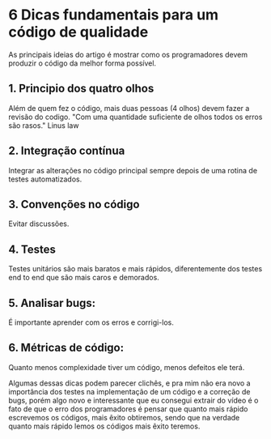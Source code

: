 # 6 Dicas fundamentais para um código de qualidade

As principais ideias do artigo é mostrar como os programadores devem produzir o código da melhor forma possível. 

## 1. Principio dos quatro olhos
 Além de quem fez o código, mais duas pessoas (4 olhos) devem fazer a revisão do codigo.
"Com uma quantidade suficiente de olhos todos os erros são rasos." Linus law

## 2. Integração contínua
Integrar as alterações no código principal sempre depois de uma rotina de testes automatizados.

## 3. Convenções no código
Evitar discussões.

## 4. Testes
Testes unitários são mais baratos e mais rápidos, diferentemente dos testes end to end que são mais caros e demorados.

## 5. Analisar bugs:
É importante aprender com os erros e corrigi-los.

## 6. Métricas de código:
Quanto menos complexidade tiver um código, menos defeitos ele terá.

Algumas dessas dicas podem parecer clichês, e pra mim não era novo a importância dos testes na implementação de um código e a correção de bugs, porém algo novo e interessante que eu consegui extrair do vídeo é o fato de que o erro dos programadores é pensar que quanto mais rápido escrevemos os códigos, mais êxito obtiremos, sendo que na verdade quanto mais rápido lemos os códigos mais êxito teremos.
